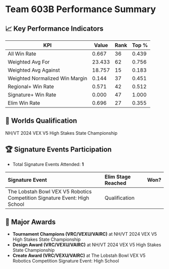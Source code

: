 # Team 603B Performance Summary

## 📈 Key Performance Indicators
| KPI | Value | Rank | Top % |
| --- | ----- | ---- | ----- |
| All Win Rate | 0.667 | 36 | 0.439 |
| Weighted Avg For | 23.433 | 62 | 0.756 |
| Weighted Avg Against | 18.757 | 15 | 0.183 |
| Weighted Normalized Win Margin | 0.144 | 37 | 0.451 |
| Regional+ Win Rate | 0.571 | 42 | 0.512 |
| Signature+ Win Rate | 0.000 | 47 | 1.000 |
| Elim Win Rate | 0.696 | 27 | 0.355 |


## 🎯 Worlds Qualification
NH/VT 2024 VEX V5 High Stakes State Championship

## 🏆 Signature Events Participation
- Total Signature Events Attended: **1**

| Signature Event | Elim Stage Reached | Won? |
|:----------------|:-------------------|:----|
| The Lobstah Bowl VEX V5 Robotics Competition Signature Event: High School | Qualification |  |


## 🥇 Major Awards
- **Tournament Champions (VRC/VEXU/VAIRC)** at NH/VT 2024 VEX V5 High Stakes State Championship
- **Design Award (VRC/VEXU/VAIRC)** at NH/VT 2024 VEX V5 High Stakes State Championship
- **Create Award (VRC/VEXU/VAIRC)** at The Lobstah Bowl VEX V5 Robotics Competition Signature Event: High School

